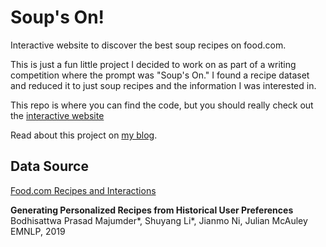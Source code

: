# Soup's On!
Interactive website to discover the best soup recipes on food.com.

This is just a fun little project I decided to work on as part of a writing competition where the prompt was "Soup's On." I found a recipe dataset and reduced it to just soup recipes and the information I was interested in.

This repo is where you can find the code, but you should really check out the [interactive website](https://improvbutterfly.github.io/soups_on/)

Read about this project on [my blog](https://dominicacreates.com/2024/11/19/soups-on/).

## Data Source

[Food.com Recipes and Interactions](https://www.kaggle.com/datasets/shuyangli94/food-com-recipes-and-user-interactions?resource=download)

**Generating Personalized Recipes from Historical User Preferences**
Bodhisattwa Prasad Majumder*, Shuyang Li*, Jianmo Ni, Julian McAuley
EMNLP, 2019
